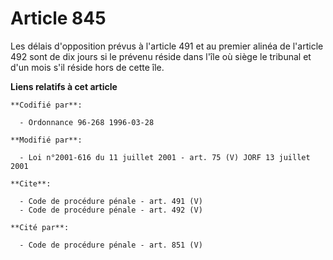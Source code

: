 # Article 845

Les délais d'opposition prévus à l'article 491 et au premier alinéa de l'article 492 sont de dix jours si le prévenu réside
dans l'île où siège le tribunal et d'un mois s'il réside hors de cette île.

**Liens relatifs à cet article**

	**Codifié par**:

	  - Ordonnance 96-268 1996-03-28

	**Modifié par**:

	  - Loi n°2001-616 du 11 juillet 2001 - art. 75 (V) JORF 13 juillet 2001

	**Cite**:

	  - Code de procédure pénale - art. 491 (V)
	  - Code de procédure pénale - art. 492 (V)

	**Cité par**:

	  - Code de procédure pénale - art. 851 (V)
